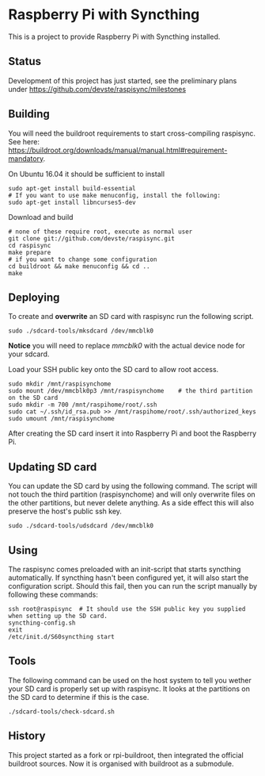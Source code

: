 Raspberry Pi with Syncthing
===========================

This is a project to provide Raspberry Pi with Syncthing installed.

Status
------

Development of this project has just started, see the preliminary plans under https://github.com/devste/raspisync/milestones

Building
--------

You will need the buildroot requirements to start cross-compiling raspisync. See here: https://buildroot.org/downloads/manual/manual.html#requirement-mandatory.

On Ubuntu 16.04 it should be sufficient to install

    sudo apt-get install build-essential
    # If you want to use make menuconfig, install the following:
    sudo apt-get install libncurses5-dev

Download and build

    # none of these require root, execute as normal user
    git clone git://github.com/devste/raspisync.git
    cd raspisync
    make prepare
    # if you want to change some configuration
    cd buildroot && make menuconfig && cd ..
    make

Deploying
---------

To create and **overwrite** an SD card with raspisync run the following script.

    sudo ./sdcard-tools/mksdcard /dev/mmcblk0
    
**Notice** you will need to replace *mmcblk0* with the actual device node for your sdcard.

Load your SSH public key onto the SD card to allow root access.

    sudo mkdir /mnt/raspisynchome
    sudo mount /dev/mmcblk0p3 /mnt/raspisynchome	# the third partition on the SD card
    sudo mkdir -m 700 /mnt/raspihome/root/.ssh
    sudo cat ~/.ssh/id_rsa.pub >> /mnt/raspihome/root/.ssh/authorized_keys
    sudo umount /mnt/raspisynchome

After creating the SD card insert it into Raspberry Pi and boot the Raspberry Pi. 

Updating SD card
----------------

You can update the SD card by using the following command. The script will not touch the third partition (raspisynchome) and will only overwrite files on the other partitions, but never delete anything. As a side effect this will also preserve the host's public ssh key.

    sudo ./sdcard-tools/udsdcard /dev/mmcblk0

Using
-----

The raspisync comes preloaded with an init-script that starts syncthing automatically. If syncthing hasn't been configured yet, it will also start the configuration script. Should this fail, then you can run the script manually by following these commands:

    ssh root@raspisync	# It should use the SSH public key you supplied when setting up the SD card.
    syncthing-config.sh
    exit
    /etc/init.d/S60syncthing start

Tools
-----

The following command can be used on the host system to tell you wether your SD card is properly set up with raspisync. It looks at the partitions on the SD card to determine if this is the case.

    ./sdcard-tools/check-sdcard.sh

History
-------

This project started as a fork or rpi-buildroot, then integrated the official buildroot sources. Now it is organised with buildroot as a submodule.

